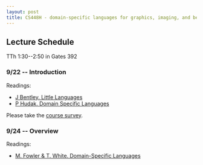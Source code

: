 ```yaml
---
layout: post
title: CS448H - domain-specific languages for graphics, imaging, and beyond
---
```


Lecture Schedule
--------

TTh 1:30--2:50 in Gates 392

### 9/22 -- Introduction

Readings:

* [J Bentley. Little Languages](little-languages.pdf)
* [P Hudak. Domain Specific Languages](DSEL-Little.pdf)

Please take the [course survey](http://goo.gl/forms/kJ4qicMhrq).

### 9/24 -- Overview

Readings:

* [M. Fowler & T. White. Domain-Specific Languages](http://proquest.safaribooksonline.com/9780132107549?uicode=stanford)
